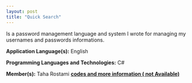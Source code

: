 ```yaml
---
layout: post
title: "Quick Search"
---
```


Is a password management language and system I wrote for managing my usernames and passwords informations.

**Application Language(s):** English

**Programming Languages and Technologies:** C#

**Member(s):** Taha Rostami
**[codes and more information ( not Available)](#)**